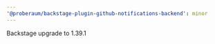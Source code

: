 ```yaml
---
'@proberaum/backstage-plugin-github-notifications-backend': minor
---
```


Backstage upgrade to 1.39.1
